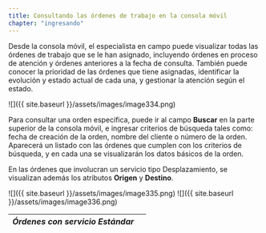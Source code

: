 ```yaml
---
title: Consultando las órdenes de trabajo en la consola móvil
chapter: "ingresando"
---
```


Desde la consola móvil, el especialista en campo puede visualizar todas las órdenes de trabajo que se le han asignado, incluyendo órdenes en proceso de atención y órdenes anteriores a la fecha de consulta. También puede conocer la prioridad de las órdenes que tiene asignadas, identificar la evolución y estado actual de cada una, y gestionar la atención según el estado.

![]({{ site.baseurl }}/assets/images/image334.png)

Para consultar una orden específica, puede ir al campo **Buscar** en la parte superior de la consola móvil, e ingresar criterios de búsqueda tales como: fecha de creación de la orden, nombre del cliente o número de la orden. Aparecerá un listado con las órdenes que cumplen con los criterios de búsqueda, y en cada una se visualizarán los datos básicos de la orden.

En las órdenes que involucran un servicio tipo Desplazamiento, se visualizan además los atributos **Origen** y **Destino**.

![]({{ site.baseurl }}/assets/images/image335.png)
![]({{ site.baseurl }}/assets/images/image336.png)

| _Órdenes con servicio Estándar_ |  |
| --- | --- |
